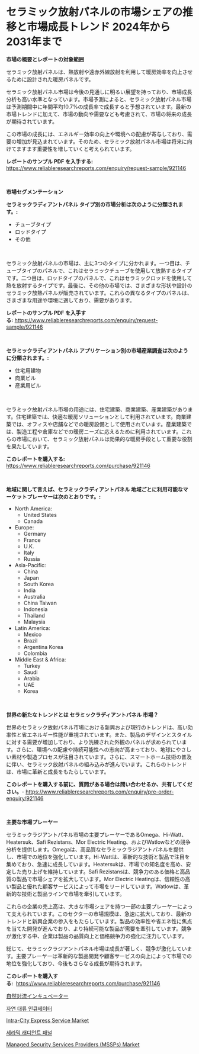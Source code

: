 <p><h1>セラミック放射パネルの市場シェアの推移と市場成長トレンド 2024年から2031年まで</h1></p><p><strong>市場の概要とレポートの対象範囲</strong></p>
<p><p>セラミック放射パネルは、熱放射や遠赤外線放射を利用して暖房効率を向上させるために設計された暖房パネルです。 </p><p>セラミック放射パネル市場は今後の見通しに明るい展望を持っており、市場成長分析も高い水準となっています。市場予測によると、セラミック放射パネル市場は予測期間中に年間平均10.7%の成長率で成長すると予想されています。最新の市場トレンドに加えて、市場の動向や需要なども考慮されて、市場の将来の成長が期待されています。 </p><p>この市場の成長には、エネルギー効率の向上や環境への配慮が寄与しており、需要の増加が見込まれています。そのため、セラミック放射パネル市場は将来に向けてますます重要性を増していくと考えられています。</p></p>
<p><strong>レポートのサンプル PDF を入手する:</strong> <a href="https://www.reliableresearchreports.com/enquiry/request-sample/921146">https://www.reliableresearchreports.com/enquiry/request-sample/921146</a></p>
<p>&nbsp;</p>
<p><strong>市場セグメンテーション</strong></p>
<p><strong>セラミックラディアントパネル タイプ別の市場分析は次のように分類されます。:</strong></p>
<p><ul><li>チューブタイプ</li><li>ロッドタイプ</li><li>その他</li></ul></p>
<p>&nbsp;</p>
<p><p>セラミック放射パネルの市場は、主に3つのタイプに分かれます。一つ目は、チューブタイプのパネルで、これはセラミックチューブを使用して放熱するタイプです。二つ目は、ロッドタイプのパネルで、これはセラミックロッドを使用して熱を放射するタイプです。最後に、その他の市場では、さまざまな形状や設計のセラミック放熱パネルが販売されています。これらの異なるタイプのパネルは、さまざまな用途や環境に適しており、需要があります。</p></p>
<p><strong>レポートのサンプル PDF を入手する:</strong>&nbsp;<a href="https://www.reliableresearchreports.com/enquiry/request-sample/921146">https://www.reliableresearchreports.com/enquiry/request-sample/921146</a></p>
<p>&nbsp;</p>
<p><strong> セラミックラディアントパネル アプリケーション別の市場産業調査は次のように分類されます。:</strong></p>
<p><ul><li>住宅用建物</li><li>商業ビル</li><li>産業用ビル</li></ul></p>
<p>&nbsp;</p>
<p><p>セラミック放射パネル市場の用途には、住宅建築、商業建築、産業建築があります。住宅建築では、快適な暖房ソリューションとして利用されています。商業建築では、オフィスや店舗などでの暖房設備として使用されています。産業建築では、製造工程や倉庫などでの暖房ニーズに応えるために利用されています。これらの市場において、セラミック放射パネルは効果的な暖房手段として重要な役割を果たしています。</p></p>
<p><strong>このレポートを購入する:</strong>&nbsp; <a href="https://www.reliableresearchreports.com/purchase/921146">https://www.reliableresearchreports.com/purchase/921146</a></p>
<p>&nbsp;</p>
<p><strong>地域に関して言えば、セラミックラディアントパネル 地域ごとに利用可能なマーケットプレーヤーは次のとおりです。:</strong></p>
<p><ul>
    <li>
        North America:
        <ul>
            <li>United States</li>
            <li>Canada</li>
        </ul>
    </li>
    <li>
        Europe:
        <ul>
            <li>Germany</li>
            <li>France</li>
            <li>U.K.</li>
            <li>Italy</li>
            <li>Russia</li>
        </ul>
    </li>
    <li>
        Asia-Pacific:
        <ul>
            <li>China</li>
            <li>Japan</li>
            <li>South Korea</li>
            <li>India</li>
            <li>Australia</li>
            <li>China Taiwan</li>
            <li>Indonesia</li>
            <li>Thailand</li>
            <li>Malaysia</li>
        </ul>
    </li>
    <li>
        Latin America:
        <ul>
            <li>Mexico</li>
            <li>Brazil</li>
            <li>Argentina Korea</li>
            <li>Colombia</li>
        </ul>
    </li>
    <li>
        Middle East & Africa:
        <ul>
            <li>Turkey</li>
            <li>Saudi</li>
            <li>Arabia</li>
            <li>UAE</li>
            <li>Korea</li>
        </ul>
    </li>
    </ul></p>
<p>&nbsp;</p>
<p><strong>世界の新たなトレンドとは セラミックラディアントパネル 市場？</strong></p>
<p><p>世界のセラミック放射パネル市場における新興および現行のトレンドは、高い効率性と省エネルギー性能が重視されています。また、製品のデザインとスタイルに対する需要が増加しており、より洗練された外観のパネルが求められています。さらに、環境への配慮や持続可能性への志向が高まっており、地球にやさしい素材や製造プロセスが注目されています。さらに、スマートホーム技術の普及に伴い、セラミック放射パネルの組み込みが進んでいます。これらのトレンドは、市場に革新と成長をもたらしています。</p></p>
<p><strong>このレポートを購入する前に、質問がある場合は問い合わせるか、共有してください。</strong>- <a href="https://www.reliableresearchreports.com/enquiry/pre-order-enquiry/921146">https://www.reliableresearchreports.com/enquiry/pre-order-enquiry/921146</a></p>
<p>&nbsp;</p>
<p><strong>主要な市場プレーヤー</strong></p>
<p><p>セラミックラジアントパネル市場の主要プレーヤーであるOmega、Hi-Watt、Heatersuk、Safi Rezistans、Mor Electric Heating、およびWatlowなどの競争分析を提供します。Omegaは、高品質なセラミックラジアントパネルを提供し、市場での地位を強化しています。Hi-Wattは、革新的な技術と製品で注目を集めており、急速に成長しています。Heatersukは、市場での知名度を高め、安定した売り上げを維持しています。Safi Rezistansは、競争力のある価格と高品質の製品で市場シェアを拡大しています。Mor Electric Heatingは、信頼性の高い製品と優れた顧客サービスによって市場をリードしています。Watlowは、革新的な技術と製品ラインで市場を牽引しています。</p><p>これらの企業の売上高は、大きな市場シェアを持つ一部の主要プレーヤーによって支えられています。このセクターの市場規模は、急速に拡大しており、最新のトレンドと新興企業の参入をもたらしています。製品の効率性や省エネ性に焦点を当てた開発が進んでおり、より持続可能な製品が需要を牽引しています。競争が激化する中、企業は製品の品質向上と価格競争力の強化に注力しています。</p><p>総じて、セラミックラジアントパネル市場は成長が著しく、競争が激化しています。主要プレーヤーは革新的な製品開発や顧客サービスの向上によって市場での地位を強化しており、今後もさらなる成長が期待されます。</p></p>
<p><strong>このレポートを購入する:</strong>&nbsp;&nbsp;<a href="https://www.reliableresearchreports.com/purchase/921146">https://www.reliableresearchreports.com/purchase/921146</a></p>
<p><p><a href="https://github.com/lababdou/Market-Research-Report-List-2/blob/main/7695353182022.md">自然対流インキュベーター</a></p><p><a href="https://github.com/laholand/Market-Research-Report-List-2/blob/main/1105083182017.md">자연 대류 인큐베이터</a></p><p><a href="https://issuu.com/reportprime-2/docs/intra-city-express-service-market-size-2030.pptx">Intra-City Express Service Market</a></p><p><a href="https://github.com/sougarounis/Market-Research-Report-List-2/blob/main/8709758182018.md">세라믹 래디언트 패널</a></p><p><a href="https://issuu.com/reportprime-2/docs/managed-security-services-providers-mssps-market-s">Managed Security Services Providers (MSSPs) Market</a></p></p>